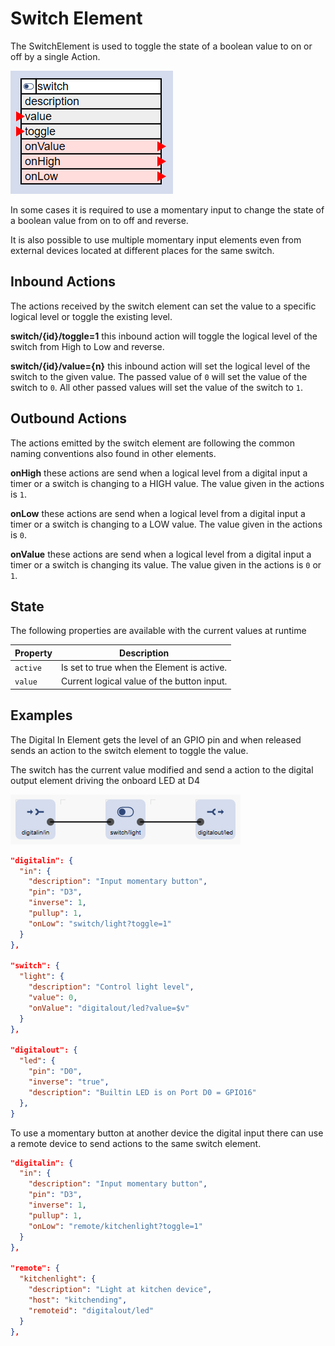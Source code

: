 # Switch Element

The SwitchElement is used to toggle the state of a boolean value to on or off by a single Action.

![Switch Properties and Actions](switchapi.png)

In some cases it is required to use a momentary input to change the state of a boolean value from on to off and reverse. 

It is also possible to use multiple momentary input elements even from external devices located at different places for the same switch.


## Inbound Actions

The actions received by the switch element can set the value to a specific logical level or toggle the existing level.

**switch/{id}/toggle=1** this inbound action will toggle the logical level of the switch from High to Low and reverse.

**switch/{id}/value={n}** this inbound action will set the logical level of the switch to the given value.
The passed value of `0` will set the value of the switch to `0`.
All other passed values will set the value of the switch to `1`.


## Outbound Actions

The actions emitted by the switch element are following the common naming conventions also found in other elements.

**onHigh** these actions are send when a logical level from a digital input a timer or a switch is changing to a HIGH value. The value given in the actions is `1`. 

**onLow** these actions are send when a logical level from a digital input a timer or a switch is changing to a LOW value. The value given in the actions is `0`. 

**onValue** these actions are send when a logical level from a digital input a timer or a switch is changing its value. The value given in the actions is `0` or `1`. 


## State

The following properties are available with the current values at runtime

| Property | Description                                |
| -------- | ------------------------------------------ |
| `active` | Is set to true when the Element is active. |
| `value`  | Current logical value of the button input. |


## Examples

The Digital In Element gets the level of an GPIO pin and when released sends an action to the switch element to toggle the value.

The switch has the current value modified and send a action to the digital output element driving the onboard LED at D4

![Input Switch Output](reciepe-in-switch-out.png)

```JSON
"digitalin": {
  "in": {
    "description": "Input momentary button",
    "pin": "D3",
    "inverse": 1,
    "pullup": 1,
    "onLow": "switch/light?toggle=1"
  }
},

"switch": {
  "light": {
    "description": "Control light level",
    "value": 0,
    "onValue": "digitalout/led?value=$v"
  }
},

"digitalout": {
  "led": {
    "pin": "D0",
    "inverse": "true",
    "description": "Builtin LED is on Port D0 = GPIO16"
  },
}
```

To use a momentary button at another device the digital input there can use a remote device to send actions to the same switch element.

```JSON
"digitalin": {
  "in": {
    "description": "Input momentary button",
    "pin": "D3",
    "inverse": 1,
    "pullup": 1,
    "onLow": "remote/kitchenlight?toggle=1"
  }
},

"remote": {
  "kitchenlight": {
    "description": "Light at kitchen device",
    "host": "kitchending",
    "remoteid": "digitalout/led"
  }
},
```